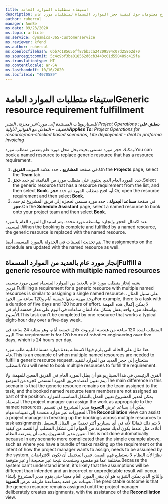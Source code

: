 ```yaml
---
title: استيفاء متطلبات الموارد العامة
description: يوفر هذا الموضوع معلومات حول كيفية حجز الموارد المسماة لمتطلبات مورد عام.
author: ruhercul
manager: AnnBe
ms.date: 09/23/2020
ms.topic: article
ms.service: dynamics-365-customerservice
ms.reviewer: kfend
ms.author: ruhercul
ms.openlocfilehash: 6bb7c185656ff87bb3ca24209594c07d25862d70
ms.sourcegitcommit: 5c4c9bf3ba018562d6cb3443c01d550489c415fa
ms.translationtype: HT
ms.contentlocale: ar-SA
ms.lasthandoff: 10/16/2020
ms.locfileid: "4070589"
---
```

# <a name="generic-resource-requirement-fulfillment"></a><span data-ttu-id="43e13-103">استيفاء متطلبات الموارد العامة</span><span class="sxs-lookup"><span data-stu-id="43e13-103">Generic resource requirement fulfillment</span></span>

<span data-ttu-id="43e13-104">_**ينطبق علي:** ‏‫Project Operations للسيناريوهات المستندة إلى مورد/غير مخزنة‬، ‏‫النشر الخفيف – التعامل مع الفواتير الأولية‬_</span><span class="sxs-lookup"><span data-stu-id="43e13-104">_**Applies To:** Project Operations for resource/non-stocked based scenarios, Lite deployment - deal to proforma invoicing_</span></span>

<span data-ttu-id="43e13-105">يمكنك حجز مورد مسمى بحيث يحل محل مورد عام يتضمن متطلب مورد.</span><span class="sxs-lookup"><span data-stu-id="43e13-105">You can book a named resource to replace generic resource that has a resource requirement.</span></span>

1. <span data-ttu-id="43e13-106">في صفحة **المشاريع** ، حدد علامة التبويب **‏‫الفريق‬**.</span><span class="sxs-lookup"><span data-stu-id="43e13-106">On the **Projects** page, select the **Team** tab.</span></span>
2. <span data-ttu-id="43e13-107">حدد المورد العام الذي يحتوي على متطلب مورد من القائمة، ثم حدد **حجز**.</span><span class="sxs-lookup"><span data-stu-id="43e13-107">Select the generic resource that has a resource requirement from the list, and then select **Book**.</span></span> <span data-ttu-id="43e13-108">أو، افتح متطلب المورد ثم حدد **حجز**.</span><span class="sxs-lookup"><span data-stu-id="43e13-108">Or, open the resource requirement and then select **Book**.</span></span>
3. <span data-ttu-id="43e13-109">في صفحة **مساعد الجدولة** ، حدد مورد مسمى لحجزه إلى فريق المشروع ثم حدد **حجز**.</span><span class="sxs-lookup"><span data-stu-id="43e13-109">On the **Schedule Assistant** page, select a named resource to book onto your project team and then select **Book**.</span></span>

<span data-ttu-id="43e13-110">عند اكتمال الحجز وإنجازه بواسطة مورد محدد، يتم استبدال المورد العام بالمورد المسمى.</span><span class="sxs-lookup"><span data-stu-id="43e13-110">When the booking is complete and fulfilled by a named resource, the generic resource is replaced with the named resource.</span></span>

<span data-ttu-id="43e13-111">يتم تحديث التعيينات في الجدولة بالمورد المسمى أيضا.</span><span class="sxs-lookup"><span data-stu-id="43e13-111">The assignments on the schedule are updated with the named resource as well.</span></span>

## <a name="fulfill-a-generic-resource-with-multiple-named-resources"></a><span data-ttu-id="43e13-112">إنجاز مورد عام بالعديد من الموارد المسماة</span><span class="sxs-lookup"><span data-stu-id="43e13-112">Fulfill a generic resource with multiple named resources</span></span>
<span data-ttu-id="43e13-113">يشبه إنجاز متطلب مورد عام بالعديد من الموارد المسماة تعيين مورد مسمى فردي.</span><span class="sxs-lookup"><span data-stu-id="43e13-113">Fulfilling a requirement for a generic resource with multiple named resources is similar to assigning a single named resource.</span></span> <span data-ttu-id="43e13-114">على سبيل المثال، توجد مهمة مدتها خمسة أيام و120 ساعة من الجهد</span><span class="sxs-lookup"><span data-stu-id="43e13-114">For example, there is a task with a duration of five days and 120 hours of effort.</span></span> <span data-ttu-id="43e13-115">لا يمكن إكمال هذه المهمة بواسطة مورد واحد يعمل بشكل عاد لثمان ساعات في اليوم على مدار خمسة أيام في الأسبوع.</span><span class="sxs-lookup"><span data-stu-id="43e13-115">This task can't be completed by one resource that works a typical eight-hour day over a five-day week.</span></span> 

<span data-ttu-id="43e13-116">المتطلب لمدة 120 ساعة من هندسة الروبوت خلال خمسة أيام، وهو بمثابة 24 ساعة في اليوم.</span><span class="sxs-lookup"><span data-stu-id="43e13-116">The requirement is for 120 hours of robotics engineering over five days, which is 24 hours per day.</span></span>

<span data-ttu-id="43e13-117">هذا مثال على الحالة التي يلزم فيها الاستعانة بعدة موارد مسماة لتلبية طلب مورد عام.</span><span class="sxs-lookup"><span data-stu-id="43e13-117">This is an example of when multiple named resources are needed to fulfill a generic resource request.</span></span> <span data-ttu-id="43e13-118">ستحتاج إلى حجز العديد من الموارد لتنفيذ المطلب.</span><span class="sxs-lookup"><span data-stu-id="43e13-118">You will need to book multiple resources to fulfill the requirement.</span></span>

<span data-ttu-id="43e13-119">الفرق الرئيسي في هذا السيناريو هو أن يظل المورد العام في الفريق المعين للمهمة، ولا يتم تعيين أعضاء فريق المورد المسمى كجزء من الموضع.</span><span class="sxs-lookup"><span data-stu-id="43e13-119">The main difference in this scenario is that the generic resource remains on the team assigned to the task, and the booked named resource team members are not assigned as part of the position.</span></span> <span data-ttu-id="43e13-120">يمكن لمدير المشروع تعيين العمل بالشكل المناسب للموارد المسماة.</span><span class="sxs-lookup"><span data-stu-id="43e13-120">The project manager can assign the work as appropriate to the named resources.</span></span> <span data-ttu-id="43e13-121">يمكن أن يساعد عرض **التسوية** مدير المشروع في تقسيم الحجوزات عبر موارد متعددة إلى تعيينات مهام.</span><span class="sxs-lookup"><span data-stu-id="43e13-121">The **Reconciliation** view can assist a project manager in breaking up the bookings across multiple resources to task assignments.</span></span> <span data-ttu-id="43e13-122">لا يتم ذلك تلقائيًا لأنه في أي سيناريو أكثر تعقيدًا من المثال البسيط أعلاه، مثل عندما يكون لديك مجموعة من المهام التي تشكل المطلب أو القصد من كيفية تعيين مدير المشروع، يجب أن يفترضه النظام.</span><span class="sxs-lookup"><span data-stu-id="43e13-122">This is not done automatically because in any scenario more complicated than the simple example above, such as where you have a bundle of tasks making up the requirement or the intent of how the project manager wants to assign, needs to be assumed by the system.</span></span> <span data-ttu-id="43e13-123">نظرًا لأن النظام لا يستطيع فهم القصد، فمن المحتمل أن تكون الافتراضات مختلفة عما هو مقصود وستحدث نتيجة غير صحيحة أو غير متوقعة.</span><span class="sxs-lookup"><span data-stu-id="43e13-123">Because the system can't understand intent, it's likely that the assumptions will be different than intended and an incorrect or unpredictable result will occur.</span></span> <span data-ttu-id="43e13-124">والناتج الذي يمكن التنبؤ به هو أن يبقي المورد العام معينا حتى يقوم مدير المشروع بإنشاء تعيينات عن قصد بمساعدة طريقة عرض **التسوية**.</span><span class="sxs-lookup"><span data-stu-id="43e13-124">The predictable outcome is that the generic resource remains assigned until the project manager deliberately creates assignments, with the assistance of the **Reconciliation** view.</span></span>


